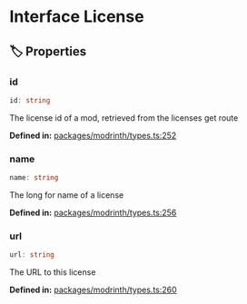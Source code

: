 # Interface License

## 🏷️ Properties

### id

```ts
id: string
```
The license id of a mod, retrieved from the licenses get route
<p style="font-size: 14px; color: var(--vp-c-text-2)">
<strong>Defined in:</strong> <a href="https://github.com/voxelum/minecraft-launcher-core-node/blob/master/packages/modrinth/types.ts#L252" target="_blank" rel="noreferrer">packages/modrinth/types.ts:252</a>
</p>


### name

```ts
name: string
```
The long for name of a license
<p style="font-size: 14px; color: var(--vp-c-text-2)">
<strong>Defined in:</strong> <a href="https://github.com/voxelum/minecraft-launcher-core-node/blob/master/packages/modrinth/types.ts#L256" target="_blank" rel="noreferrer">packages/modrinth/types.ts:256</a>
</p>


### url

```ts
url: string
```
The URL to this license
<p style="font-size: 14px; color: var(--vp-c-text-2)">
<strong>Defined in:</strong> <a href="https://github.com/voxelum/minecraft-launcher-core-node/blob/master/packages/modrinth/types.ts#L260" target="_blank" rel="noreferrer">packages/modrinth/types.ts:260</a>
</p>


